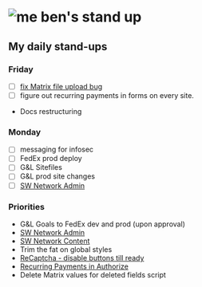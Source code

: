 # ![me](https://avatars2.githubusercontent.com/u/5232044?s=50&v=4) ben's stand up

## My daily stand-ups

### Friday

- [ ] [fix Matrix file upload bug](https://app.clickup.com/t/kmy6hj)
- [ ] figure out recurring payments in forms on every site.
- Docs restructuring

### Monday

- [ ] messaging for infosec
- [ ] FedEx prod deploy
- [ ] G&L Sitefiles
- [ ] G&L prod site changes
- [ ] [SW Network Admin](https://app.clickup.com/8537154/v/l/li/54890360?pr=12760709)

### Priorities 
    
- G&L Goals to FedEx dev and prod (upon approval)
- [SW Network Admin](https://app.clickup.com/8537154/v/l/li/54890360?pr=12760709)
- [SW Network Content](https://app.clickup.com/8537154/v/l/li/54892353?pr=12760709)
- Trim the fat on global styles
- [ReCaptcha - disable buttons till ready](https://projects.madebyspeak.com/#/tasks/17598281)
- [Recurring Payments in Authorize](https://projects.madebyspeak.com/#/tasks/16411534)
- Delete Matrix values for deleted fields script
